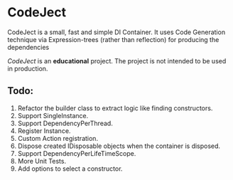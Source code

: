 # CodeJect
CodeJect is a small, fast and simple DI Container. It uses Code Generation technique via Expression-trees (rather than reflection) for producing the dependencies

_CodeJect_ is an **educational** project. The project is not intended to be used in production.
  
## Todo:
1. Refactor the builder class to extract logic like finding constructors.
2. Support SingleInstance.
3. Support DependencyPerThread.
4. Register Instance.
5. Custom Action registration.
7. Dispose created IDisposable objects when the container is disposed.
8. Support DependencyPerLifeTimeScope.
9. More Unit Tests.
10. Add options to select a constructor.
